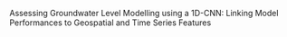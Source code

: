 Assessing Groundwater Level Modelling using a 1D-CNN: Linking Model Performances to Geospatial and Time Series Features 
